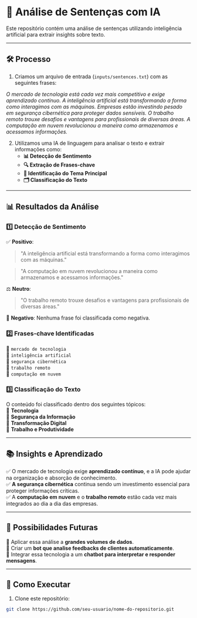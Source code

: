 # 📌 Análise de Sentenças com IA  

Este repositório contém uma análise de sentenças utilizando inteligência artificial para extrair insights sobre texto.  

---

## 🛠️ Processo  

1. Criamos um arquivo de entrada (`inputs/sentences.txt`) com as seguintes frases:  

_O mercado de tecnologia está cada vez mais competitivo e exige aprendizado contínuo.
A inteligência artificial está transformando a forma como interagimos com as máquinas.
Empresas estão investindo pesado em segurança cibernética para proteger dados sensíveis.
O trabalho remoto trouxe desafios e vantagens para profissionais de diversas áreas.
A computação em nuvem revolucionou a maneira como armazenamos e acessamos informações._
 

2. Utilizamos uma IA de linguagem para analisar o texto e extrair informações como:  
   - **📊 Detecção de Sentimento**  
   - **🔍 Extração de Frases-chave**  
   - **📌 Identificação do Tema Principal**  
   - **🗂️ Classificação do Texto**  

---

## 📊 Resultados da Análise  

### 1️⃣ Detecção de Sentimento  
✅ **Positivo**:  
> "A inteligência artificial está transformando a forma como interagimos com as máquinas."  

> "A computação em nuvem revolucionou a maneira como armazenamos e acessamos informações."  

⚖️ **Neutro**:  
> "O trabalho remoto trouxe desafios e vantagens para profissionais de diversas áreas."  

🚫 **Negativo**: Nenhuma frase foi classificada como negativa.  

### 2️⃣ Frases-chave Identificadas  
   🔹 `mercado de tecnologia`  
   🔹 `inteligência artificial`  
   🔹 `segurança cibernética`  
   🔹 `trabalho remoto`  
   🔹 `computação em nuvem`  

### 3️⃣ Classificação do Texto  
O conteúdo foi classificado dentro dos seguintes tópicos:  
   📌 **Tecnologia**  
   📌 **Segurança da Informação**  
   📌 **Transformação Digital**  
   📌 **Trabalho e Produtividade**  

---

## 📚 Insights e Aprendizado  

   ✅ O mercado de tecnologia exige **aprendizado contínuo**, e a IA pode ajudar na organização e absorção de conhecimento.  
   ✅ **A segurança cibernética** continua sendo um investimento essencial para proteger informações críticas.  
   ✅ A **computação em nuvem** e o **trabalho remoto** estão cada vez mais integrados ao dia a dia das empresas.  

---

## 🚀 Possibilidades Futuras  

   🔹 Aplicar essa análise a **grandes volumes de dados**.  
   🔹 Criar um **bot que analise feedbacks de clientes automaticamente**.  
   🔹 Integrar essa tecnologia a um **chatbot para interpretar e responder mensagens**.  

---

## 🔗 Como Executar  

1. Clone este repositório:  
```bash
git clone https://github.com/seu-usuario/nome-do-repositorio.git
